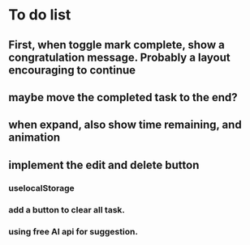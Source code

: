# To do list

## First, when toggle mark complete, show a congratulation message. Probably a layout encouraging to continue

## maybe move the completed task to the end?

## when expand, also show time remaining, and animation

## implement the edit and delete button

### uselocalStorage

### add a button to clear all task.

### using free AI api for suggestion.
